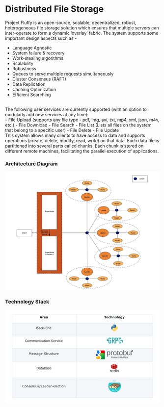 # Distributed File Storage

Project Fluffy is an open-source, scalable, decentralized, robust, heterogeneous file storage solution which ensures that multiple servers can inter-operate to form a dynamic ‘overlay’ fabric.
The system supports some important design aspects such as -
- Language Agnostic
- System failure & recovery
- Work-stealing algorithms
- Scalability
- Robustness
- Queues to serve multiple requests simultaneously
- Cluster Consensus (RAFT)
- Data Replication
- Caching Optimization
- Efficient Searching
<br>
The following user services are currently supported (with an option to modularly add new services at any time):
<br>
- File Upload (supports any file type - pdf, img, avi, txt, mp4, xml, json, m4v, etc.)
- File Download
- File Search
- File List (Lists all files on the system that belong to a specific user)
- File Delete
- File Update
<br>
This system allows many clients to have access to data and supports operations (create, delete, modify, read, write) on that data. Each data file is partitioned into several parts called chunks. Each chunk is stored on different remote machines, facilitating the parallel execution of applications.

### Architecture Diagram

![Link to Architecture Diagram](images/ArchitectureDiagram.png)

### Technology Stack

![Link to Technology Stack Diagram](images/TechStack.png)
